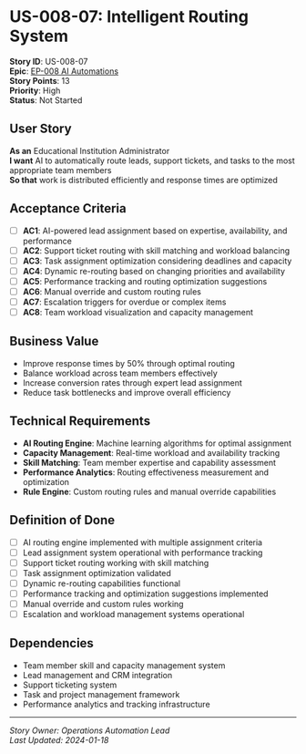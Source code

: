 # US-008-07: Intelligent Routing System

**Story ID**: US-008-07  
**Epic**: [EP-008 AI Automations](../epics/EP-008-AI-Automations.md)  
**Story Points**: 13  
**Priority**: High  
**Status**: Not Started  

## User Story

**As an** Educational Institution Administrator  
**I want** AI to automatically route leads, support tickets, and tasks to the most appropriate team members  
**So that** work is distributed efficiently and response times are optimized

## Acceptance Criteria

- [ ] **AC1**: AI-powered lead assignment based on expertise, availability, and performance
- [ ] **AC2**: Support ticket routing with skill matching and workload balancing
- [ ] **AC3**: Task assignment optimization considering deadlines and capacity
- [ ] **AC4**: Dynamic re-routing based on changing priorities and availability
- [ ] **AC5**: Performance tracking and routing optimization suggestions
- [ ] **AC6**: Manual override and custom routing rules
- [ ] **AC7**: Escalation triggers for overdue or complex items
- [ ] **AC8**: Team workload visualization and capacity management

## Business Value

- Improve response times by 50% through optimal routing
- Balance workload across team members effectively
- Increase conversion rates through expert lead assignment
- Reduce task bottlenecks and improve overall efficiency

## Technical Requirements

- **AI Routing Engine**: Machine learning algorithms for optimal assignment
- **Capacity Management**: Real-time workload and availability tracking
- **Skill Matching**: Team member expertise and capability assessment
- **Performance Analytics**: Routing effectiveness measurement and optimization
- **Rule Engine**: Custom routing rules and manual override capabilities

## Definition of Done

- [ ] AI routing engine implemented with multiple assignment criteria
- [ ] Lead assignment system operational with performance tracking
- [ ] Support ticket routing working with skill matching
- [ ] Task assignment optimization validated
- [ ] Dynamic re-routing capabilities functional
- [ ] Performance tracking and optimization suggestions implemented
- [ ] Manual override and custom rules working
- [ ] Escalation and workload management systems operational

## Dependencies

- Team member skill and capacity management system
- Lead management and CRM integration
- Support ticketing system
- Task and project management framework
- Performance analytics and tracking infrastructure

---

*Story Owner: Operations Automation Lead*  
*Last Updated: 2024-01-18*